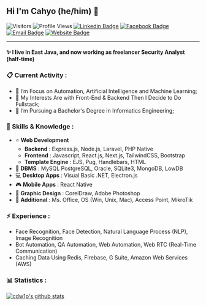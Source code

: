 ## Hi I'm Cahyo (he/him) 👋

![Visitors](https://visitor-badge.laobi.icu/badge?page_id=cdw1p&color=blue)
![Profile Views](https://komarev.com/ghpvc/?username=cdw1p)
[![Linkedin Badge](https://img.shields.io/badge/-LinkedIn-blue?style=flat-square&logo=Linkedin&logoColor=white&link=https://www.linkedin.com/in/cdw1p/)](https://www.linkedin.com/in/cdw1p/)
[![Facebook Badge](https://img.shields.io/badge/-Facebook-blue?style=flat-square&logo=Facebook&logoColor=white&link=https://www.facebook.com/cdw1p/)](https://www.facebook.com/cdw1p/)
[![Email Badge](https://img.shields.io/badge/-Email-c14438?style=flat-square&logo=Gmail&logoColor=white&link=mailto:cdw1@outlook.co.id)](mailto:cdw1@outlook.co.id)
[![Website Badge](https://img.shields.io/badge/-Github%27s%20Page-gray?style=flat-square&logo=Github&logoColor=white&link=https://cdw1p.github.io/)](https://cdw1p.github.io/)

----

#### ✨ I live in East Java, and now working as freelancer Security Analyst (half-time)
### 📋 Current Activity :
- 📖 I’m Focus on Automation, Artificial Intelligence and Machine Learning;
- 🤔 My Interests Are with Front-End & Backend Then I Decide to Do Fullstack;
- 💼 I’m Pursuing a Bachelor's Degree in Informatics Engineering;

### 🚀 Skills & Knowledge :
- ⭐ **Web Development**
  - **Backend** : Express.js, Node.js, Laravel, PHP Native
  - **Frontend** : Javascript, React.js, Next.js, TailwindCSS, Bootstrap
  - **Template Engine** : EJS, Pug, Handlebars, HTML
- 📝 **DBMS** : MySQL PostgreSQL, Oracle, SQLite3, MongoDB, LowDB
- 💻 **Desktop Apps** : Visual Basic .NET, Electron.js
- 🎮 **Mobile Apps** : React Native
- 📐 **Graphic Design** : CorelDraw, Adobe Photoshop
- 🎉 **Additional** : Ms. Office, OS (Win, Unix, Mac), Access Point, MikroTik

### ⚡ Experience :
- Face Recognition, Face Detection, Natural Language Process (NLP), Image Recognition
- Bot Automation, QA Automation, Web Automation, Web RTC (Real-Time Communication)
- Caching Data Using Redis, Firebase, G Suite, Amazon Web Services (AWS)

### 📊 Statistics :
<a href="https://github.com/cdw1p/">
<img src="https://github-readme-stats.vercel.app/api?username=cdw1p&hide=issues&count_private=true&show_icons=true" alt="cdw1p's github stats" />
</a>
